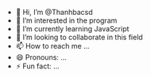- 👋 Hi, I’m @Thanhbacsd
- 👀 I’m interested in the program
- 🌱 I’m currently learning JavaScript
- 💞️ I’m looking to collaborate in this field
- 📫 How to reach me ...
- 😄 Pronouns: ...
- ⚡ Fun fact: ...

<!---
Thanhbacsd/Thanhbacsd is a ✨ special ✨ repository because its `README.md` (this file) appears on your GitHub profile.
You can click the Preview link to take a look at your changes.
--->
